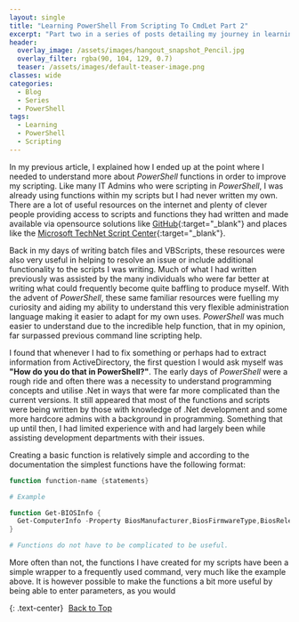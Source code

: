 ```yaml
---
layout: single
title: "Learning PowerShell From Scripting To CmdLet Part 2"
excerpt: "Part two in a series of posts detailing my journey in learning PowerShell"
header:
  overlay_image: /assets/images/hangout_snapshot_Pencil.jpg
  overlay_filter: rgba(90, 104, 129, 0.7)
  teaser: /assets/images/default-teaser-image.png
classes: wide
categories:
  - Blog
  - Series
  - PowerShell
tags:
  - Learning
  - PowerShell
  - Scripting
---
```


In my previous article, I explained how I ended up at the point where I needed to understand more about *PowerShell* functions in order to improve my scripting. Like many IT Admins who were scripting in *PowerShell*, I was already using functions within my scripts but I had never written my own. There are a lot of useful resources on the internet and plenty of clever people providing access to scripts and functions they had written and made available via opensource solutions like [GitHub][1]{:target="_blank"} and places like the [Microsoft TechNet Script Center][2]{:target="_blank"}.

Back in my days of writing batch files and VBScripts, these resources were also very useful in helping to resolve an issue or include additional functionality to the scripts I was writing. Much of what I had written previously was assisted by the many individuals who were far better at writing what could frequently become quite baffling to produce myself. With the advent of *PowerShell*, these same familiar resources were fuelling my curiosity and aiding my ability to understand this very flexible administration language making it easier to adapt for my own uses. *PowerShell* was much easier to understand due to the incredible help function, that in my opinion, far surpassed previous command line scripting help.

I found that whenever I had to fix something or perhaps had to extract information from ActiveDirectory, the first question I would ask myself was **"How do you do that in PowerShell?"**. The early days of *PowerShell* were a rough ride and often there was a necessity to understand programming concepts and utilise .Net in ways that were far more complicated than the current versions. It still appeared that most of the functions and scripts were being written by those with knowledge of .Net development and some more hardcore admins with a background in programming. Something that up until then, I had limited experience with and had largely been while assisting development departments with their issues.

Creating a basic function is relatively simple and according to the documentation the simplest functions have the following format:

```powershell
function function-name {statements}

# Example

function Get-BIOSInfo {
  Get-ComputerInfo -Property BiosManufacturer,BiosFirmwareType,BiosReleaseDate,BiosSMBIOSBIOSVersion,BiosVersion
}

# Functions do not have to be complicated to be useful.
```
More often than not, the functions I have created for my scripts have been a simple wrapper to a frequently used command, very much like the example above. It is however possible to make the functions a bit more useful by being able to enter parameters, as you would 

{: .text-center}
<a href="#" class="btn btn--info btn--small"><i class="fas fa-caret-up" aria-hidden="true" style="color: white; margin-right:5px;"></i>Back to Top</a>

[1]: https://github.com/search?q=powershell
[2]: https://gallery.technet.microsoft.com/scriptcenter/site/search?query=powershell&f%5B0%5D.Value=powershell&f%5B0%5D.Type=SearchText&ac=4


